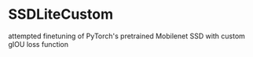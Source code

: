 # SSDLiteCustom
attempted finetuning of PyTorch's pretrained Mobilenet SSD with custom gIOU loss function
